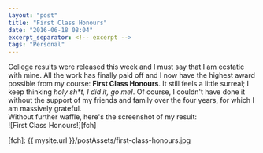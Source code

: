 ```yaml
---
layout: "post"
title: "First Class Honours"
date: "2016-06-18 08:04"
excerpt_separator: <!-- excerpt -->
tags: "Personal"
---
```

College results were released this week and I must say that I am ecstatic with mine.<!-- excerpt -->
All the work has finally paid off and I now have the highest award possible from my course: __First Class Honours__. It still feels a little surreal; I keep thinking _holy sh*t, I did it, go me!_. Of course, I couldn't have done it without the support of my friends and family over the four years, for which I am massively grateful.<br>
Without further waffle, here's the screenshot of my result:<br>
![First Class Honours!][fch]

[fch]: {{ mysite.url }}/postAssets/first-class-honours.jpg

